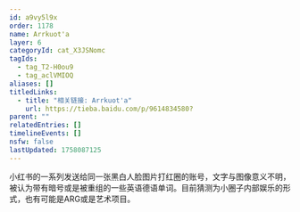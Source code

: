 ```yaml
---
id: a9vy5l9x
order: 1178
name: Arrkuot'a
layer: 6
categoryId: cat_X3JSNomc
tagIds:
  - tag_T2-H0ou9
  - tag_aclVMIOQ
aliases: []
titledLinks:
  - title: "相关链接: Arrkuot'a"
    url: https://tieba.baidu.com/p/9614834580?
parent: ""
relatedEntries: []
timelineEvents: []
nsfw: false
lastUpdated: 1758087125
---
```


小红书的一系列发送给同一张黑白人脸图片打红圈的账号，文字与图像意义不明，被认为带有暗号或是被重组的一些英语德语单词。目前猜测为小圈子内部娱乐的形式，也有可能是ARG或是艺术项目。
